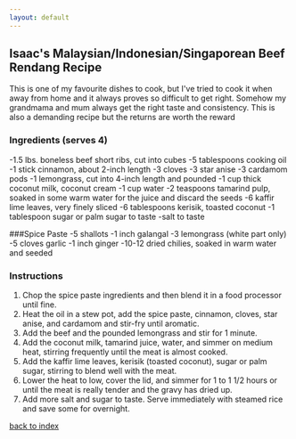 ```yaml
---
layout: default
---
```


<!---
This is a comment. Note the triple dash to start, but double to end
-->

## Isaac's Malaysian/Indonesian/Singaporean Beef Rendang Recipe
<!---
Put your name or github username somewhere
-->
This is one of my favourite dishes to cook, but I've tried to cook it when away from home and it always proves so difficult to get right. Somehow my grandmama and mum always get the right taste and consistency.
This is also a demanding recipe but the returns are worth the reward
### Ingredients (serves 4)
-1.5 lbs. boneless beef short ribs, cut into cubes
-5 tablespoons cooking oil
-1 stick cinnamon, about 2-inch length
-3 cloves
-3 star anise
-3 cardamom pods
-1 lemongrass, cut into 4-inch length and pounded
-1 cup thick coconut milk, coconut cream
-1 cup water
-2 teaspoons tamarind pulp, soaked in some warm water for the juice and discard the seeds
-6 kaffir lime leaves, very finely sliced
-6 tablespoons kerisik, toasted coconut
-1 tablespoon sugar or palm sugar to taste
-salt to taste

###Spice Paste 
-5 shallots
-1 inch galangal
-3 lemongrass (white part only)
-5 cloves garlic
-1 inch ginger
-10-12 dried chilies, soaked in warm water and seeded

### Instructions
1. Chop the spice paste ingredients and then blend it in a food processor until fine.
2. Heat the oil in a stew pot, add the spice paste, cinnamon, cloves, star anise, and cardamom and stir-fry until aromatic. 
3. Add the beef and the pounded lemongrass and stir for 1 minute. 
4. Add the coconut milk, tamarind juice, water, and simmer on medium heat, stirring frequently until the meat is almost cooked. 
5. Add the kaffir lime leaves, kerisik (toasted coconut), sugar or palm sugar, stirring to blend well with the meat.
6. Lower the heat to low, cover the lid, and simmer for 1 to 1 1/2 hours or until the meat is really tender and the gravy has dried up. 
7. Add more salt and sugar to taste. Serve immediately with steamed rice and save some for overnight.

<!--
Keep this link to return to the index
-->
[back to index](../)
